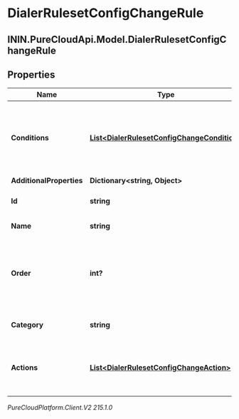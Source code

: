 # DialerRulesetConfigChangeRule

## ININ.PureCloudApi.Model.DialerRulesetConfigChangeRule

## Properties

|Name | Type | Description | Notes|
|------------ | ------------- | ------------- | -------------|
| **Conditions** | [**List&lt;DialerRulesetConfigChangeCondition&gt;**](DialerRulesetConfigChangeCondition) | The list of rule conditions; all must evaluate to true to trigger the rule actions | [optional] |
| **AdditionalProperties** | **Dictionary&lt;string, Object&gt;** |  | [optional] |
| **Id** | **string** | The identifier of the rule | [optional] |
| **Name** | **string** | The name of the rule | [optional] |
| **Order** | **int?** | The ranked order of the rule; rules are processed from lowest number to highest | [optional] |
| **Category** | **string** | The category of the rule | [optional] |
| **Actions** | [**List&lt;DialerRulesetConfigChangeAction&gt;**](DialerRulesetConfigChangeAction) | The list of rule actions to be taken if the conditions are true | [optional] |



_PureCloudPlatform.Client.V2 215.1.0_
